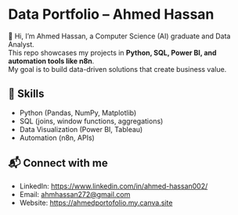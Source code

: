 # Data Portfolio – Ahmed Hassan

👋 Hi, I’m Ahmed Hassan, a Computer Science (AI) graduate and Data Analyst.  
This repo showcases my projects in **Python, SQL, Power BI, and automation tools like n8n**.  
My goal is to build data-driven solutions that create business value.

## 🔧 Skills
- Python (Pandas, NumPy, Matplotlib)
- SQL (joins, window functions, aggregations)
- Data Visualization (Power BI, Tableau)
- Automation (n8n, APIs)

## 📬 Connect with me
- LinkedIn: https://www.linkedin.com/in/ahmed-hassan002/
- Email: ahmhassan272@gmail.com
- Website: https://ahmedportofolio.my.canva.site
